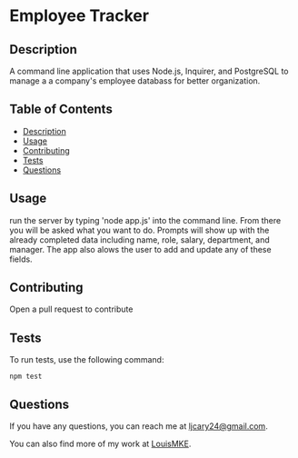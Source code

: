 # Employee Tracker

## Description

A command line application that uses Node.js, Inquirer, and PostgreSQL to manage a a company's employee databass for better organization.

## Table of Contents

- [Description](#description)
- [Usage](#usage)
- [Contributing](#contributing)
- [Tests](#tests)
- [Questions](#questions)

## Usage

run the server by typing 'node app.js' into the command line. From there you will be asked what you want to do. Prompts will show up with the already completed data including name, role, salary, department, and manager. The app also alows the user to add and update any of these fields.

## Contributing

Open a pull request to contribute

## Tests

To run tests, use the following command:

```
npm test
```

## Questions

If you have any questions, you can reach me at [ljcary24@gmail.com](mailto:ljcary24@gmail.com).

You can also find more of my work at [LouisMKE](https://github.com/Louie_MKE).